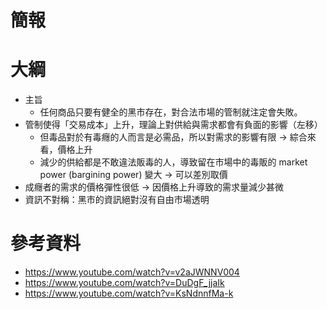 # 簡報

# 大綱

- 主旨
    - 任何商品只要有健全的黑市存在，對合法市場的管制就注定會失敗。
- 管制使得「交易成本」上升，理論上對供給與需求都會有負面的影響（左移）
    - 但毒品對於有毒癮的人而言是必需品，所以對需求的影響有限 → 綜合來看，價格上升
    - 減少的供給都是不敢違法販毒的人，導致留在市場中的毒販的 market power (bargining power) 變大 → 可以差別取價
- 成癮者的需求的價格彈性很低 → 因價格上升導致的需求量減少甚微
- 資訊不對稱：黑市的資訊絕對沒有自由市場透明

# 參考資料

- <https://www.youtube.com/watch?v=v2aJWNNV004>
- <https://www.youtube.com/watch?v=DuDgF_jjaIk>
- <https://www.youtube.com/watch?v=KsNdnnfMa-k>
